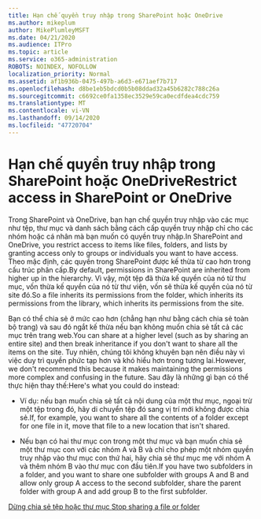 ```yaml
---
title: Hạn chế quyền truy nhập trong SharePoint hoặc OneDrive
ms.author: mikeplum
author: MikePlumleyMSFT
ms.date: 04/21/2020
ms.audience: ITPro
ms.topic: article
ms.service: o365-administration
ROBOTS: NOINDEX, NOFOLLOW
localization_priority: Normal
ms.assetid: af1b936b-0475-497b-a6d3-e671aef7b717
ms.openlocfilehash: d8be1eb5bdcd0b5b08ddad32a45b6282c788c26a
ms.sourcegitcommit: c6692ce0fa1358ec3529e59ca0ecdfdea4cdc759
ms.translationtype: MT
ms.contentlocale: vi-VN
ms.lasthandoff: 09/14/2020
ms.locfileid: "47720704"
---
```

# <a name="restrict-access-in-sharepoint-or-onedrive"></a><span data-ttu-id="725fa-102">Hạn chế quyền truy nhập trong SharePoint hoặc OneDrive</span><span class="sxs-lookup"><span data-stu-id="725fa-102">Restrict access in SharePoint or OneDrive</span></span>

<span data-ttu-id="725fa-103">Trong SharePoint và OneDrive, bạn hạn chế quyền truy nhập vào các mục như tệp, thư mục và danh sách bằng cách cấp quyền truy nhập chỉ cho các nhóm hoặc cá nhân mà bạn muốn có quyền truy nhập.</span><span class="sxs-lookup"><span data-stu-id="725fa-103">In SharePoint and OneDrive, you restrict access to items like files, folders, and lists by granting access only to groups or individuals you want to have access.</span></span> <span data-ttu-id="725fa-104">Theo mặc định, các quyền trong SharePoint được kế thừa từ cao hơn trong cấu trúc phân cấp.</span><span class="sxs-lookup"><span data-stu-id="725fa-104">By default, permissions in SharePoint are inherited from higher up in the hierarchy.</span></span> <span data-ttu-id="725fa-105">Vì vậy, một tệp đã thừa kế quyền của nó từ thư mục, vốn thừa kế quyền của nó từ thư viện, vốn sẽ thừa kế quyền của nó từ site đó.</span><span class="sxs-lookup"><span data-stu-id="725fa-105">So a file inherits its permissions from the folder, which inherits its permissions from the library, which inherits its permissions from the site.</span></span>
  
<span data-ttu-id="725fa-106">Bạn có thể chia sẻ ở mức cao hơn (chẳng hạn như bằng cách chia sẻ toàn bộ trang) và sau đó ngắt kế thừa nếu bạn không muốn chia sẻ tất cả các mục trên trang web.</span><span class="sxs-lookup"><span data-stu-id="725fa-106">You can share at a higher level (such as by sharing an entire site) and then break inheritance if you don't want to share all the items on the site.</span></span> <span data-ttu-id="725fa-107">Tuy nhiên, chúng tôi không khuyên bạn nên điều này vì việc duy trì quyền phức tạp hơn và khó hiểu hơn trong tương lai.</span><span class="sxs-lookup"><span data-stu-id="725fa-107">However, we don't recommend this because it makes maintaining the permissions more complex and confusing in the future.</span></span> <span data-ttu-id="725fa-108">Sau đây là những gì bạn có thể thực hiện thay thế:</span><span class="sxs-lookup"><span data-stu-id="725fa-108">Here's what you could do instead:</span></span>
  
- <span data-ttu-id="725fa-109">Ví dụ: nếu bạn muốn chia sẻ tất cả nội dung của một thư mục, ngoại trừ một tệp trong đó, hãy di chuyển tệp đó sang vị trí mới không được chia sẻ.</span><span class="sxs-lookup"><span data-stu-id="725fa-109">If, for example, you want to share all the contents of a folder except for one file in it, move that file to a new location that isn't shared.</span></span>
    
- <span data-ttu-id="725fa-110">Nếu bạn có hai thư mục con trong một thư mục và bạn muốn chia sẻ một thư mục con với các nhóm A và B và chỉ cho phép một nhóm quyền truy nhập vào thư mục con thứ hai, hãy chia sẻ thư mục mẹ với nhóm A và thêm nhóm B vào thư mục con đầu tiên.</span><span class="sxs-lookup"><span data-stu-id="725fa-110">If you have two subfolders in a folder, and you want to share one subfolder with groups A and B and allow only group A access to the second subfolder, share the parent folder with group A and add group B to the first subfolder.</span></span>
    
[<span data-ttu-id="725fa-111">Dừng chia sẻ tệp hoặc thư mục </span><span class="sxs-lookup"><span data-stu-id="725fa-111">Stop sharing a file or folder </span></span>](https://go.microsoft.com/fwlink/?linkid=2008861)
  

